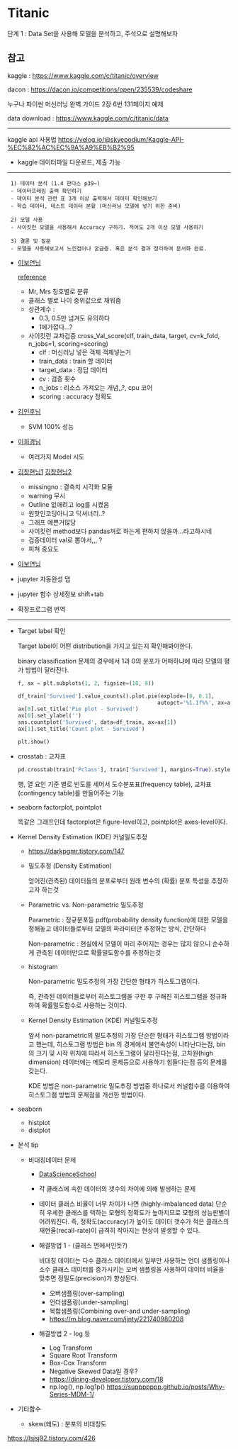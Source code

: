 # Titanic

단계 1 : Data Set을 사용해 모델을 분석하고, 주석으로 설명해보자

## 참고

kaggle : https://www.kaggle.com/c/titanic/overview

dacon : https://dacon.io/competitions/open/235539/codeshare

누구나 파이썬 머신러닝 완벽 가이드 2장 6번 131페이지 예제



data download : https://www.kaggle.com/c/titanic/data



---



kaggle api 사용법 https://velog.io/@skyepodium/Kaggle-API-%EC%82%AC%EC%9A%A9%EB%B2%95

- kaggle 데이터파일 다운로드, 제출 가능





---





```
 1) 데이터 분석 (1.4 판다스 p39~)
 - 데이터프레임 출력 확인하기
 - 데이터 분석 관련 표 3개 이상 출력해서 데이터 확인해보기
 - 학습 데이터, 테스트 데이터 분할 (머신러닝 모델에 넣기 위한 준비)

 2) 모델 사용
 - 사이킷런 모델을 사용해서 Accuracy 구하기. 적어도 2개 이상 모델 사용하기

 3) 결론 및 질문
 - 모델을 사용해보고서 느낀점이나 궁금증. 혹은 분석 결과 정리하여 문서화 완료.
```



- [이보연님](https://github.com/minsuk-heo/kaggle-titanic/blob/master/titanic-solution.ipynb)

  [reference](https://github.com/minsuk-heo/kaggle-titanic/blob/master/titanic-solution.ipynb)

  - Mr, Mrs 칭호별로 분류
  - 클래스 별로 나이 중위값으로 채워줌
  - 상관계수 : 
    - 0.3, 0.5만 넘겨도 유의하다
    - 1에가깝다...?
  - 사이킷런 교차검증 cross_Val_score(clf, train_data, target, cv=k_fold, n_jobs=1, scoring=scoring)
    - clf : 머신러닝 넣은 객체 객체넣는거
    - train_data : train 할 데이터
    - target_data : 정답 데이터
    - cv : 검증 횟수
    - n_jobs : 리소스 가져오는 개념,,?, cpu 코어
    - scoring : accuracy 정확도

- [김인후님](https://github.com/InhuKim/study/blob/main/ML%20example/titanic_prediction/Titanic.ipynb)

  - SVM 100% 성능

- [이희경님](https://github.com/JellyJoa/kaggle/blob/master/MLexample/Titanic%20example/Titanic.ipynb)

  - 여러가지 Model 시도

- [김창현님1](https://github.com/kch8906/Study/blob/master/07.kaggle/1.%20Binary%20classification%20-%20Tabular%20data/1st%20Titanic.%20Machine%20Learning%20from%20Disaster/20220313%20-%20%ED%83%80%EC%9D%B4%ED%83%80%EB%8B%891.ipynb)  [김창현님2](https://github.com/kch8906/Study/blob/master/07.kaggle/1.%20Binary%20classification%20-%20Tabular%20data/1st%20Titanic.%20Machine%20Learning%20from%20Disaster/20220315-%20%ED%83%80%EC%9D%B4%ED%83%80%EB%8B%892.ipynb)

  - missingno : 결측치 시각화 모듈
  - warning 무시 
  - Outline 없애려고 log를 시켰음
  - 원핫인코딩아니고 딕셔너리..?
  - 그래프 예쁜거많당
  - 사이킷런 method보다 pandas꺼로 하는게 편하지 않을까...라고하시네
  - 검증데이터 val로 뽑아서,,, ?
  - 피쳐 중요도

- [이보연님](https://github.com/leebydev/kaggle_study/blob/main/titanic/code/titanic.ipynb)

- jupyter 자동완성 탭

- jupyter 함수 상세정보 shift+tab

- 확장프로그램 번역



---



- Target label 확인

  Target label이 어떤 distribution을 가지고 있는지 확인해봐야한다.

  binary classification 문제의 경우에서 1과 0의 분포가 어떠하냐에 따라 모델의 평가 방법이 달라진다.

  ```python
  f, ax = plt.subplots(1, 2, figsize=(18, 8))
  
  df_train['Survived'].value_counts().plot.pie(explode=[0, 0.1],
                                              autopct='%1.1f%%', ax=ax[0], shadow=True)
  ax[0].set_title('Pie plot - Survived')
  ax[0].set_ylabel('')
  sns.countplot('Survived', data=df_train, ax=ax[1])
  ax[1].set_title('Count plot - Survived')
  
  plt.show()
  ```

  

- crosstab : 교차표

  ```python
  pd.crosstab(train['Pclass'], train['Survived'], margins=True).style.background_gradient(cmap='summer_r')
  ```

  행, 열 요인 기준 별로 빈도를 세어서 도수분포표(frequency table), 교차표(contingency table)를 만들어주는 기능



- seaborn factorplot, pointplot

  똑같은 그래프인데 factorplot은 figure-level이고, pointplot은 axes-level이다.

  

- Kernel Density Estimation (KDE) 커널밀도추정

  - https://darkpgmr.tistory.com/147

  - 밀도추정 (Density Estimation)

    얻어진(관측된) 데이터들의 분포로부터 원래 변수의 (확률) 분포 특성을 추정하고자 하는것

  - Parametric vs. Non-parametric 밀도추정

    Parametric : 정규분포등 pdf(probability density function)에 대한 모델을 정해놓고 데이터들로부터 모델의 파라미터만 추정하는 방식, 간단하다

    Non-parametric : 현실에서 모델이 미리 주어지는 경우는 많지 않으니 순수하게 관측된 데이터만으로 확률밀도함수를 추정하는것

  - histogram

    Non-parametric 밀도추정의 가장 간단한 형태가 히스토그램이다.

    즉, 관측된 데이터들로부터 히스토그램을 구한 후 구해진 히스토그램을 정규화하여 확률밀도함수로 사용하는 것이다.

  - Kernel Density Estimation (KDE) 커널밀도추정

    앞서 non-parametric의 밀도추정의 가장 단순한 형태가 히스토그램 방법이라고 했는데, 히스토그램 방법은 bin 의 경계에서 불연속성이 나타난다는점, bin의 크기 및 시작 위치에 따라서 히스토그램이 달라진다는점, 고차원(high dimension) 데이터에는 메모리 문제등으로 사용하기 힘들다는점 등의 문제를 갖는다.

    KDE 방법은  non-parametric 밀도추정 방법중 하나로서 커널함수를 이용하여 히스토그램 방법의 문제점을 개선한 방법이다.



- seaborn 

  - histplot
  - distplot

- 분석 tip

  - 비대칭데이터 문제

    - [DataScienceSchool](https://datascienceschool.net/03%20machine%20learning/14.02%20%EB%B9%84%EB%8C%80%EC%B9%AD%20%EB%8D%B0%EC%9D%B4%ED%84%B0%20%EB%AC%B8%EC%A0%9C.html)

    - 각 클래스에 속한 데이터의 갯수의 차이에 의해 발생하는 문제

    - 데이터 클래스 비율이 너무 차이가 나면 (highly-imbalanced data) 단순히 우세한 클래스를 택하는 모형의 정확도가 높아지므로 모형의 성능판별이 어려워진다. 즉, 정확도(accuracy)가 높아도 데이터 갯수가 적은 클래스의 재현율(recall-rate)이 급격히 작아지는 현상이 발생할 수 있다.

    - 해결방법 1 - (클래스 면에서인듯?)

      비대칭 데이터는 다수 클래스 데이터에서 일부만 사용하는 언더 샘플링이나 소수 클래스 데이터를 증가시키는 오버 샘플링을 사용하여 데이터 비율을 맞추면 정밀도(precision)가 향상된다.

      - 오버샘플링(over-sampling)
      - 언더샘플링(under-sampling)
      - 복합샘플링(Combining over-and under-sampling)
      - https://m.blog.naver.com/jinty/221740980208

    - 해결방법 2 - log 등

      - Log Transform
      - Square Root Transform
      - Box-Cox Transform
      - Negative Skewed Data일 경우?
      - https://dining-developer.tistory.com/18
      - np.log(), np.log1p() https://suppppppp.github.io/posts/Why-Series-MDM-1/

- 기타함수

  - skew(왜도) : 분포의 비대칭도





https://lsjsj92.tistory.com/426
